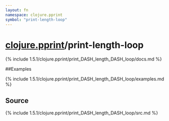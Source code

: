 ```yaml
---
layout: fn
namespace: clojure.pprint
symbol: "print-length-loop"
---
```


# [clojure.pprint](../)/print-length-loop

{% include 1.5.1/clojure.pprint/print_DASH_length_DASH_loop/docs.md %}

##Examples

{% include 1.5.1/clojure.pprint/print_DASH_length_DASH_loop/examples.md %}
## Source
{% include 1.5.1/clojure.pprint/print_DASH_length_DASH_loop/src.md %}

